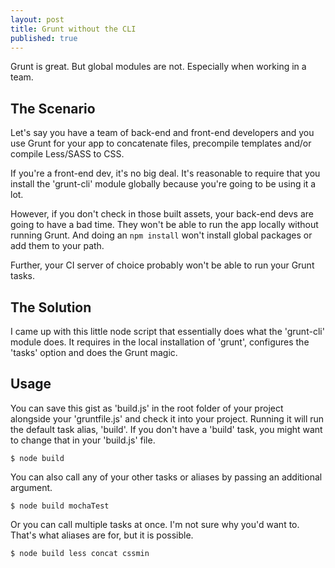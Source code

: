 ```yaml
---
layout: post
title: Grunt without the CLI
published: true
---
```


Grunt is great.  But global modules are not.  Especially when working in a team.

<!--more-->

## The Scenario

Let's say you have a team of back-end and front-end developers and you use Grunt for your app to concatenate files, precompile templates and/or compile Less/SASS to CSS.

If you're a front-end dev, it's no big deal.  It's reasonable to require that you install the 'grunt-cli' module globally because you're going to be using it a lot.

However, if you don't check in those built assets, your back-end devs are going to have a bad time.  They won't be able to run the app locally without running Grunt.  And doing an `npm install` won't install global packages or add them to your path.

Further, your CI server of choice probably won't be able to run your Grunt tasks.

## The Solution

I came up with this little node script that essentially does what the 'grunt-cli' module does.  It requires in the local installation of 'grunt', configures the 'tasks' option and does the Grunt magic.

<script src='https://gist.github.com/marcusellis05/8050184.js'></script>

## Usage

You can save this gist as 'build.js' in the root folder of your project alongside your 'gruntfile.js' and check it into your project. Running it will run the default task alias, 'build'.  If you don't have a 'build' task, you might want to change that in your 'build.js' file.

    $ node build

You can also call any of your other tasks or aliases by passing an additional argument.

    $ node build mochaTest

Or you can call multiple tasks at once.  I'm not sure why you'd want to.  That's what aliases are for, but it is possible.

    $ node build less concat cssmin